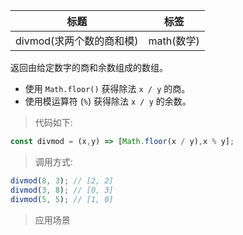 |  标题   | 标签  |
|  ----  | ----  |
| divmod(求两个数的商和模) | math(数学) |

返回由给定数字的商和余数组成的数组。

* 使用 `Math.floor()` 获得除法 `x / y` 的商。
* 使用模运算符 (`%`) 获得除法 `x / y` 的余数。

> 代码如下:

```js
const divmod = (x,y) => [Math.floor(x / y),x % y];
```

> 调用方式:

```js
divmod(8, 3); // [2, 2]
divmod(3, 8); // [0, 3]
divmod(5, 5); // [1, 0]
```

> 应用场景